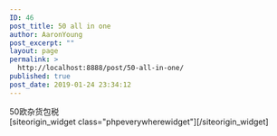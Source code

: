 ```yaml
---
ID: 46
post_title: 50 all in one
author: AaronYoung
post_excerpt: ""
layout: page
permalink: >
  http://localhost:8888/post/50-all-in-one/
published: true
post_date: 2019-01-24 23:34:12
---
```

<div id="pl-46"  class="panel-layout" ><div id="pg-46-0"  class="panel-grid panel-no-style"  data-style="{&quot;background_image_attachment&quot;:false,&quot;background_display&quot;:&quot;tile&quot;,&quot;cell_alignment&quot;:&quot;flex-start&quot;}"  data-ratio="1"  data-ratio-direction="right" ><div id="pgc-46-0-0"  class="panel-grid-cell"  data-weight="1" ><div id="panel-46-0-0-0" class="so-panel widget widget_sow-editor panel-first-child" data-index="0" data-style="{&quot;background_image_attachment&quot;:false,&quot;background_display&quot;:&quot;tile&quot;,&quot;animation_once&quot;:&quot;&quot;}" ><div class="so-widget-sow-editor so-widget-sow-editor-base">
<div class="siteorigin-widget-tinymce textwidget">
	50欧杂货包税</div>
</div></div><div id="panel-46-0-0-1" class="so-panel widget widget_phpeverywherewidget phpeverywherewidget panel-last-child" data-index="1" data-style="{&quot;background_image_attachment&quot;:false,&quot;background_display&quot;:&quot;tile&quot;,&quot;animation_once&quot;:&quot;&quot;}" >[siteorigin_widget class="phpeverywherewidget"]<input type="hidden" value="{&quot;instance&quot;:{&quot;title&quot;:&quot;&quot;,&quot;content&quot;:&quot;&lt;link href=\&quot;https:\/\/www.jqueryscript.net\/css\/jquerysctipttop.css\&quot; rel=\&quot;stylesheet\&quot; type=\&quot;text\/css\&quot;&gt;\n    &lt;link href=\&quot;..\/Aaron_Added_Document\/css\/simpleSelect.css\&quot; rel=\&quot;stylesheet\&quot;&gt;\n\n &lt;select id=\&quot;segment\&quot; name=\&quot;segmentation\&quot;&gt;\n\n        &lt;\/select&gt;\n\n    &lt;script&gt;\n\n        var options = {\n            terms: [\n                &#039;jQueryScriptNet&#039;,\n                &#039;RESTAURANTE&#039;,\n                &#039;PADARIA&#039;,\n                &#039;PIZZARIA&#039;,\n                &#039;HAMBURGUERIA&#039;,\n                &#039;CHURRASCARIA&#039;,\n                &#039;COZINHA&#039;,\n                &#039;INDUSTRIAL&#039;,\n                &#039;TESTE&#039;,\n                &#039;JAVASCRIPT&#039;,\n                &#039;PHP&#039;,\n                &#039;BRAZIL&#039;,\n                &#039;CANADA&#039;,\n                &#039;MEAN&#039;\n            ],\n            notFoundMessage: &#039;No Results.&#039;,\n            defaultSelected: &#039;Select ...&#039;\n        }\n\n        $(&#039;#segment&#039;).simpleSelect(options);\n\n\n    &lt;\/script&gt;\n    &lt;script type=\&quot;text\/javascript\&quot;&gt;\n\n  var _gaq = _gaq || [];\n  _gaq.push([&#039;_setAccount&#039;, &#039;UA-36251023-1&#039;]);\n  _gaq.push([&#039;_setDomainName&#039;, &#039;jqueryscript.net&#039;]);\n  _gaq.push([&#039;_trackPageview&#039;]);\n\n  (function() {\n    var ga = document.createElement(&#039;script&#039;); ga.type = &#039;text\/javascript&#039;; ga.async = true;\n    ga.src = (&#039;https:&#039; == document.location.protocol ? &#039;https:\/\/ssl&#039; : &#039;http:\/\/www&#039;) + &#039;.google-analytics.com\/ga.js&#039;;\n    var s = document.getElementsByTagName(&#039;script&#039;)[0]; s.parentNode.insertBefore(ga, s);\n  })();\n\n&lt;\/script&gt;\n\n&lt;script src=\&quot;https:\/\/code.jquery.com\/jquery-3.3.1.min.js\&quot; \n        integrity=\&quot;sha384-tsQFqpEReu7ZLhBV2VZlAu7zcOV+rXbYlF2cqB8txI\/8aZajjp4Bqd+V6D5IgvKT\&quot; \n        crossorigin=\&quot;anonymous\&quot;&gt;&lt;\/script&gt;\n\n    &lt;script src=\&quot;..\/Aaron_Added_Document\/js\/simpleSelect.js\&quot;&gt;&lt;\/script&gt;\n\n\n&quot;,&quot;eds_animation_class&quot;:&quot;&quot;,&quot;animation&quot;:&quot;&quot;,&quot;anchor&quot;:&quot;&quot;,&quot;anchor-placement&quot;:&quot;&quot;,&quot;easing&quot;:&quot;&quot;,&quot;offset&quot;:&quot;&quot;,&quot;duration&quot;:&quot;&quot;,&quot;delay&quot;:&quot;&quot;,&quot;once&quot;:0,&quot;so_sidebar_emulator_id&quot;:&quot;phpeverywherewidget-4610001&quot;,&quot;option_name&quot;:&quot;widget_phpeverywherewidget&quot;},&quot;args&quot;:{&quot;before_widget&quot;:&quot;&lt;div id=\&quot;panel-46-0-0-1\&quot; class=\&quot;so-panel widget widget_phpeverywherewidget phpeverywherewidget panel-last-child\&quot; data-index=\&quot;1\&quot; data-style=\&quot;{&amp;quot;background_image_attachment&amp;quot;:false,&amp;quot;background_display&amp;quot;:&amp;quot;tile&amp;quot;,&amp;quot;animation_once&amp;quot;:&amp;quot;&amp;quot;}\&quot; &gt;&quot;,&quot;after_widget&quot;:&quot;&lt;\/div&gt;&quot;,&quot;before_title&quot;:&quot;&lt;h3 class=\&quot;widget-title\&quot;&gt;&quot;,&quot;after_title&quot;:&quot;&lt;\/h3&gt;&quot;,&quot;widget_id&quot;:&quot;widget-0-0-1&quot;}}" />[/siteorigin_widget]</div></div></div></div>
